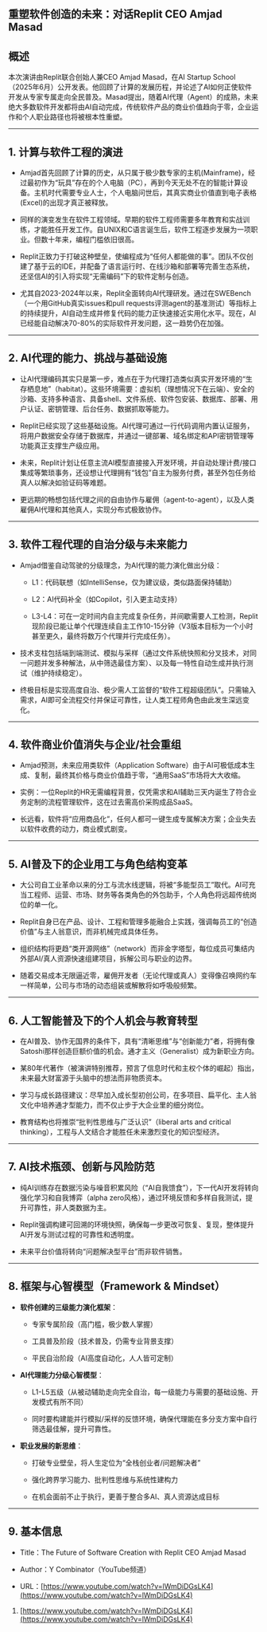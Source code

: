 ## 重塑软件创造的未来：对话Replit CEO Amjad Masad

## 概述

本次演讲由Replit联合创始人兼CEO Amjad Masad，在AI Startup School（2025年6月）公开发表。他回顾了计算的发展历程，并论述了AI如何正使软件开发从专家专属走向全民普及。Masad提出，随着AI代理（Agent）的成熟，未来绝大多数软件开发都将由AI自动完成，传统软件产品的商业价值趋向于零，企业运作和个人职业路径也将被根本性重塑。

---

## 1. 计算与软件工程的演进

- Amjad首先回顾了计算的历史，从只属于极少数专家的主机(Mainframe)，经过最初作为“玩具”存在的个人电脑（PC），再到今天无处不在的智能计算设备。主机时代需要专业人士，个人电脑问世后，其真实商业价值直到电子表格(Excel)的出现才真正被释放。
    
- 同样的演变发生在软件工程领域。早期的软件工程师需要多年教育和实战训练，才能胜任开发工作。自UNIX和C语言诞生后，软件工程逐步发展为一项职业。但数十年来，编程门槛依旧很高。
    
- Replit正致力于打破这种壁垒，使编程成为“任何人都能做的事”。团队不仅创建了基于云的IDE，并配备了语言运行时、在线沙箱和部署等完善生态系统，还坚信AI的引入将实现“无需编码”下的软件定制与创造。
    
- 尤其自2023-2024年以来，Replit全面转向AI代理研发。通过在SWEBench（一个用GitHub真实issues和pull requests评测agent的基准测试）等指标上的持续提升，AI自动生成并修复代码的能力正快速接近实用化水平。现在，AI已经能自动解决70-80%的实际软件开发问题，这一趋势仍在加强。
    

---

## 2. AI代理的能力、挑战与基础设施

- 让AI代理编码其实只是第一步，难点在于为代理打造类似真实开发环境的“生存栖息地”（habitat）。这些环境需要：虚拟机（理想情况下在云端）、安全的沙箱、支持多种语言、具备shell、文件系统、软件包安装、数据库、部署、用户认证、密钥管理、后台任务、数据抓取等能力。
    
- Replit已经实现了这些基础设施。AI代理可通过一行代码调用内置认证服务，将用户数据安全存储于数据库，并通过一键部署、域名绑定和API密钥管理等功能真正支撑生产级应用。
    
- 未来，Replit计划让任意主流AI模型直接接入开发环境，并自动处理计费/接口集成等繁琐事务，还设想让代理拥有“钱包”自主为服务付费，甚至外包任务给真人以解决如验证码等难题。
    
- 更远期的畅想包括代理之间的自由协作与雇佣（agent-to-agent），以及人类雇佣AI代理和其他真人，实现分布式极致协作。
    

---

## 3. 软件工程代理的自治分级与未来能力

- Amjad借鉴自动驾驶的分级理念，为AI代理的能力演化做出分级：
    
    - L1：代码联想（如IntelliSense，仅为建议级，类似路面保持辅助）
        
    - L2：AI代码补全（如Copilot，引入更主动支持）
        
    - L3-L4：可在一定时间内自主完成复杂任务，并间歇需要人工检测，Replit现阶段已能让单个代理连续自主工作10-15分钟（V3版本目标为一个小时甚至更久，最终将数万个代理并行完成任务）。
        
- 技术支柱包括端到端测试、模拟与采样（通过文件系统快照和分叉技术，对同一问题并发多种解法，从中筛选最佳方案）、以及每一特性自动生成并执行测试（维护持续稳定）。
    
- 终极目标是实现高度自治、极少需人工监督的“软件工程超级团队”。只需输入需求，AI即可全流程交付并保证可靠性，让人类工程师角色由此发生深远变化。
    

---

## 4. 软件商业价值消失与企业/社会重组

- Amjad预测，未来应用类软件（Application Software）由于AI可极低成本生成、复制，最终其价格与商业价值趋于零，“通用SaaS”市场将大大收缩。
    
- 实例：一位Replit的HR无需编程背景，仅凭需求和AI辅助三天内诞生了符合业务定制的流程管理软件，这在过去需高价采购成品SaaS。
    
- 长远看，软件将“应用商品化”，任何人都可一键生成专属解决方案；企业失去以软件收费的动力，商业模式剧变。
    

---

## 5. AI普及下的企业用工与角色结构变革

- 大公司自工业革命以来的分工与流水线逻辑，将被“多能型员工”取代。AI可充当工程师、运营、市场、财务等各类角色的外包助手，个人角色将远超传统岗位的单一化。
    
- Replit自身已在产品、设计、工程和管理多能融合上实践，强调每员工的“创造价值”与主人翁意识，而非机械完成具体任务。
    
- 组织结构将更趋“类开源网络”（network）而非金字塔型，每位成员可集结内外部AI/真人资源快速组建项目，拆解公司与职业的边界。
    
- 随着交易成本无限逼近零，雇佣开发者（无论代理或真人）变得像召唤网约车一样简单，公司与市场的动态组装或解散将如呼吸般频繁。
    

---

## 6. 人工智能普及下的个人机会与教育转型

- 在AI普及、协作无国界的条件下，具有“清晰思维”与“创新能力”者，将拥有像Satoshi那样创造巨额价值的机会。通才主义（Generalist）成为新职业方向。
    
- 某80年代著作（被演讲特别推荐，预言了信息时代和主权个体的崛起）指出，未来最大财富源于头脑中的想法而非物质资本。
    
- 学习与成长路径建议：尽早加入成长型初创公司，在多项目、扁平化、主人翁文化中培养通才型能力，而不仅止步于大企业里的细分岗位。
    
- 教育结构也将推崇“批判性思维与广泛认识”（liberal arts and critical thinking），工程与人文结合才能胜任未来激烈变化的知识型经济。
    

---

## 7. AI技术瓶颈、创新与风险防范

- 纯AI训练存在数据污染与噪音积累风险（“AI自我馈食”），下一代AI开发将转向强化学习和自我博弈（alpha zero风格），通过环境反馈和多样自我测试，提升可靠性，非人类数据为主。
    
- Replit强调构建可回溯的环境快照，确保每一步更改可恢复、复现，整体提升AI开发与测试过程的可靠性和透明度。
    
- 未来平台价值将转向“问题解决型平台”而非软件销售。
    

---

## 8. 框架与心智模型（Framework & Mindset）

- **软件创建的三级能力演化框架**：
    
    - 专家专属阶段（高门槛，极少数人掌握）
        
    - 工具普及阶段（技术普及，仍需专业背景支撑）
        
    - 平民自治阶段（AI高度自动化，人人皆可定制）
        
- **AI代理能力分级心智模型**：
    
    - L1-L5五级（从被动辅助走向完全自治，每一级能力与需要的基础设施、开发模式有所不同）
        
    - 同时要构建能并行模拟/采样的反馈环境，确保代理能在多分支方案中自行筛选最佳解，提升可靠性。
        
- **职业发展的新思维**：
    
    - 打破专业壁垒，将人生定位为“全栈创业者/问题解决者”
        
    - 强化跨界学习能力、批判性思维与系统性建构力
        
    - 在机会面前不止于执行，更善于整合多AI、真人资源达成目标
        

---

## 9. 基本信息

- Title：The Future of Software Creation with Replit CEO Amjad Masad
    
- Author：Y Combinator（YouTube频道）
    
- URL：[https://www.youtube.com/watch?v=lWmDiDGsLK4](https://www.youtube.com/watch?v=lWmDiDGsLK4)
    

1. [https://www.youtube.com/watch?v=lWmDiDGsLK4](https://www.youtube.com/watch?v=lWmDiDGsLK4)